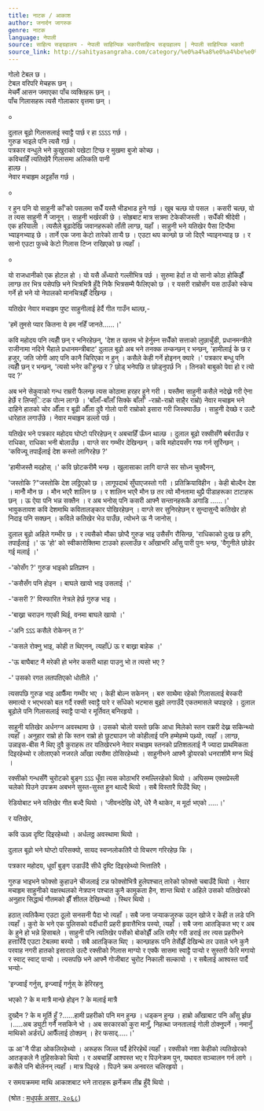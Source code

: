 ```yaml
---
title: नाटक / आकाश
author: जनार्दन जागरुक
genre: नाटक
language: नेपाली
source: साहित्य सङ्ग्रहालय - नेपाली साहित्यिक भकारीसाहित्य सङ्ग्रहालय | नेपाली साहित्यिक भकारी
source_link: http://sahityasangraha.com/category/%e0%a4%a8%e0%a4%be%e0%a4%9f%e0%a4%95-%e0%a4%b0%e0%a4%99%e0%a5%8d%e0%a4%97%e0%a4%ae%e0%a4%9e%e0%a5%8d%e0%a4%9a/%e0%a4%a8%e0%a4%be%e0%a4%9f%e0%a4%95/
---
```


गोलो टेबल छ ।  
टेबल वरिपरि मेचहरू छन् ।  
मेचमैँ आसन जमाएका पाँच व्यक्तिहरू छन् ।  
पाँच गिलासहरू त्यसै गोलाकार वृत्तमा छन् ।

०

दुलाल बूढो गिलासलाई स्वाट्टै पार्छ र हा ऽऽऽऽ गर्छ ।  
गुरुङ भाइले पनि त्यसै गर्छ ।  
पत्रकार वन्धुले भने कुखुराको पखेटा टिप्छ र मुखमा बुजो कोच्छ ।  
कविचाहिँ त्यतिखेरै गिलासमा अलिकति पानी  
हाल्छ ।  
नेवार मचाहृम अट्टहाँस गर्छ ।

०

र हुन पनि यो साहुनी काँ'को पसलमा सधैँ यस्तै भीडभाड हुने गर्छ । खुब चल्छ यो पसल । कसरी चल्छ, यो त त्यस साहुनी नै जानून् । साहुनी भर्खरकी छे । सोह्रबाट मात्र सत्रमा टेकेकीजस्ती । सधैँकी श्रीदेवी । एक हरियाली । त्यसैले बूढादेखि जवानहरूको ताँती लाग्छ, यहाँ । साहुनी भने यतिखेर पैसा टिप्दैमा भ्याइनभ्याइ छे । तार्ने एक जना केटो तारेको तार्‍यै छ । एउटा थप कान्छो छ जो दिएरै भ्याइनभ्याइ छ । र सानो एउटा फुच्चे केटो गिलास टिप्न राखिएको छ त्यहाँ ।

०

यो राजधानीको एक होटल हो । यो यसै अँध्यारो गल्लीभित्र पर्छ । सुरुमा हेर्दा त यो सानो कोठा होकिझैँ लाग्छ तर भित्र पसेपछि भने भित्रभित्रै हुँदै निकै भित्रसम्मै फैलिएको छ । र यसरी राम्रोसँग यस ठाउँको स्केच गर्ने हो भने यो नेपालको मानचित्रझैँ देखिन्छ ।

यतिखेर नेवार मचाहृम पुष्ट साहुनीलाई हेर्दै गीत गाउँन थाल्छ,-

'हमें तुमसे प्यार कितना ये हम नहिँ जानते......।'

कवि महोदय पनि त्यहीँ छन् र भनिरहेछन्, 'देश त खत्तम भो हेर्नुस्न सधैँको सत्ताको लुछाचुँडी, प्रधानमन्त्रीले राजीनामा नदिने भैहाले प्रधानमन्त्रीबाट' दुलाल बूढो अब भने तनक्क तन्कन्छन् र भन्छन्, 'हामीलाई के छ र हजुर, जति जोगी आए पनि कानै चिरिएका न हुन् । कसैले केही गर्ने होइनन् क्यारे ।' पत्रकार बन्धु पनि त्यहीँ छन् र भन्छन्, 'त्यसो भनेर काँ'हुन्छ र ? छोड् भनेपछि त छोड्नुपर्छ नि । तिनको बाबुको पेवा हो र त्यो पद ?'

अब भने सेकुवाको गन्ध राम्ररी फैलन्छ त्यस कोठामा हरहर हुने गरी । यस्तैमा साहुनी कसैले नदेख्ने गरी ऐना हेर्छे र लिप्स्िटक पोत्न लाग्छे । 'बाँलाँ-बाँलाँ सिक्के बाँलाँ' -राम्रो-राम्रो साहै्र राम्रो) नेवार मचाहृम भने दाहिने हातको चोर औँला र बूढी औँला दुवै गोलो पारी राम्रोको इसारा गरी जिस्क्याउँछ । साहुनी देख्छे र उल्टै धारेहात लगाउँछे । नेवार मचाहृम डल्लो पर्छ ।

यतिखेर भने पत्रकार महोदय घोप्टो परिरहेछन् र अबचाहिँ ऊँघ्न थाल्छ । दुलाल बूढो रक्सीसँगै बर्बराउँछ र राधिका, राधिका भनी बोलाउँछ । वाग्ले सर गम्भीर देखिन्छन् । कवि महोदयसँग गफ गर्न सुर्रिन्छन् । 'कविज्यू तपाईंलाई देश कस्तो लागिरहेछ ?'

'हामीजस्तै मदहोस् ।' कवि छोटकरीमै भन्छ । खुलासाका लागि वाग्ले सर सोध्न चुक्दैनन्,

'जस्तोकि ?"जस्तोकि देश लठ्ठिएको छ । लागूपदार्थ सुँघाएजस्तो गरी । प्रतिक्रियाविहीन । केही बोल्दैन देश । मानौँ मौन छ । मौन भएरै शालिन छ । र शालिन भएरै मौन छ तर त्यो मौनतामा थुप्रै पीडाहरूका टाटाहरू छन् । ऊ ऐया पनि भन्न सक्तैन । र अब भनोस् पनि कसरी आफ्नै सन्तानहरूकै अगाडि ......।' भावुकतावश कवि देशमाथि कवितालङ्कार पोखिरहेछन् । वाग्ले सर सुनिरहेछन् र सुन्दासुन्दै कतिखेर हो निदाइ पनि सक्छन् । कविले कतिखेर भेउ पाउँछ, त्योभने ऊ नै जानोस् ।

दुलाल बूढो अहिले गम्भीर छ । र त्यसैको मौका छोप्दै गुरुङ भाइ उसैसँग रौसिन्छ, 'राधिकाको दुःख छ हगि, तपाईंलाई ।' ऊ 'हो' को स्वीकारोक्तिमा टाउको हल्लाउँछ र आँखाभरि आँसु पारी पुनः भन्छ, 'वैगुनीले छोडेर गई मलाई ।'

-'कोसँग ?' गुरुङ भाइको प्रतिप्रश्न ।

-'कसैसँग पनि होइन । बाघले खायो भाइ उसलाई ।'

-'कसरी ?' विस्फारित नेत्रले हेर्छ गुरुङ भाइ ।

-'बाख्रा चराउन गएकी थिई, वनमा बाघले खायो ।'

-'अनि ऽऽऽ कसैले रोकेनन् त ?'

-'कसले रोक्नु भाइ, कोही त थिएनन्, त्यहाँÙ ऊ र बाख्रा बाहेक ।'

-'ऊ बाघैबाट नै मरेकी हो भनेर कसरी थाहा पाउनु भो त त्यसो भए ?

-' उसको रगत लतपतिएको धोतीले ।'

त्यसपछि गुरुङ भाइ आफैँमा गम्भीर भए । केही बोल्न सकेनन् । बरु साथैमा रहेको गिलासलाई बेस्करी समात्यो र भएभरको बल गर्दै रक्सी स्वाट्टै पारे र साँधेको भटमास बुझो लगाउँदै एकतमासले चपाइरहे । दुलाल बूढोले पनि गिलासलाई स्वाट्टै पार्‍यो र मूर्तिवत् बनिरहृयो ।

साहुनी यतिखेर अर्धनग्न अवस्थामा छे । उसको चोलो यस्तो छकि आधा मिलेको स्तन राम्ररी देख्न सकिन्थ्यो त्यहाँ । अनुहार राम्रो हो कि स्तन राम्रो हो छुट्याउन जो कोहीलाई पनि हम्मेहम्मे पथ्र्यो, त्यहाँ । लाग्छ, उन्नाइस-बीस नै थिए दुवै कुराहरू तर यतिखेरभने नेवार मचाहृम स्तनको प्रतिशतलाई नै ज्यादा प्राथमिकता दिइरहेथ्यो र लोलाएको नजरले आँखा त्यसैमा ठोसिरहेथ्यो । साहुनीभने आफ्नै ड्रोयरको धनराशीमै मग्न थिई ।

रक्सीको गन्धसँगै चुरोटको बुङ्ग ऽऽऽ धूँवा त्यस कोठाभरि रुमल्लिरहेको थियो । अघिसम्म एक्सप्रेस्ली चलेको पिउने उपक्रम अबभने सुस्त-सुस्त हुन थाल्दै थियो । सबै विस्तारै पिउँदै थिए ।

रेडियोबाट भने यतिखेर गीत बज्दै थियो । 'जीवनदेखि धेरै, धेरै नै थाकेर, म मूर्दा भएको .....।'

र यतिखेर,

कवि ऊध्र्व दृष्टि दिइरहेथ्यो । अर्धलठ्ठ अवस्थामा थियो ।

दुलाल बूढो भने घोप्टो परिसक्यो, सायद स्वप्नलोकतिरै पो विचरण गरिरहेछ कि ।

पत्रकार महोदय, धूवाँ बुङ्ग उडाउँदै सीधै दृष्टि दिइरहेथ्यो भित्तातिरै ।

गुरुङ भाइभने फोक्सो कुहाउने चीजलाई टन्न फोक्सोभित्रै हुलेपश्चात् तारेको फोक्सो चबाउँदै थियो । नेवार मचाहृम साहुनीको वक्षस्थलको नेत्रपान पश्चात कुनै कामुकता हैन, शान्त थियो र अहिले उसको यतिखेरको अनुहार सिद्धार्थ गौतमको झैँ शीतल देखिन्थ्यो । स्थिर थियो ।

हठात् त्यतिकैमा एउटा ठूलो सनसनी पैदा भो त्यहाँ । सबै जना जर्‍याकजुरुक उठ्न खोजे र केही त लडे पनि त्यहाँ । कुरो के भने एक पुलिसको वर्दीधारी प्रहरी हृवात्तैभित्र पस्यो, त्यहाँ । सबै जना आतङ्कित भए र अब के हुने हो भन्ने हिसाबले । साहुनी पनि त्यतिखेर पर्सेको बोकोझैँ अलि रामै्र गरी डराई तर त्यस प्रहरीभने हत्तारिँदै एउटा टेबलमा बस्यो । सबै आतङ्कित थिए । कान्छाहरू पनि तेर्सेझैँ देखिन्थे तर उसले भने कुनै परवाह नगरी हातको इसाराले उल्टै रक्सीको गिलास माग्यो र एक्कै सासमा स्वाट्टै पार्‍यो र सुस्तरी फेरि मगायो र स्वाट् स्वाट् पार्‍यो । त्यसपछि भने आफ्नै गोजीबाट चुरोट निकाली सल्कायो । र सबैलाई आश्वस्त पार्दै भन्यो-

'इन्ज्वाईं गर्नुस्, इन्ज्वाईं गर्नुस् के हेरिरहनु

भएको ? के म मात्रै मान्छे होइन ? के मलाई मात्रै

दुख्दैन ? के म मूर्ति हुँ ?......हामी प्रहरीको पनि मन हुन्छ । धड्कन हुन्छ । हाम्रो आँखाबाट पनि आँसु र्झछ ।.....अब ड्युटी गर्नै नसकिने भो । अब सरकारको कुरा मानुँ, निहत्था जनतालाई गोली ठोक्नुपर्ने । नमानुँ माथिको अर्डरÙ आफैँलाई ठोक्छन् । हेर फसाद्.....।'

ऊ आˆनै पीडा ओकलिरहेथ्यो । अरूहरू जिल्ल पर्दै हेरिरहेथें त्यहाँ । रक्सीको नशा केहीको त्यतिखेरको आतङ्कले नै तुहिसकेको थियो । र अबचाहिँ आश्वस्त भए र पिउनेक्रम पुन, यथावत सञ्चालन गर्न लागे । कसैले पनि बोलेनन् त्यहाँ । मात्र पिइरहे । पिउने क्रम अनवरत चलिरहृयो ।

र समयक्रममा माथि आकाशबाट भने ताराहरू झर्नेक्रम तीब्र हुँदै थियो ।

(श्रोत : [मधुपर्क असार, २०६८](http://www.gorkhapatra.org.np/mag/madhuparka.detail.php?article_id=1298&cat_id=41))
